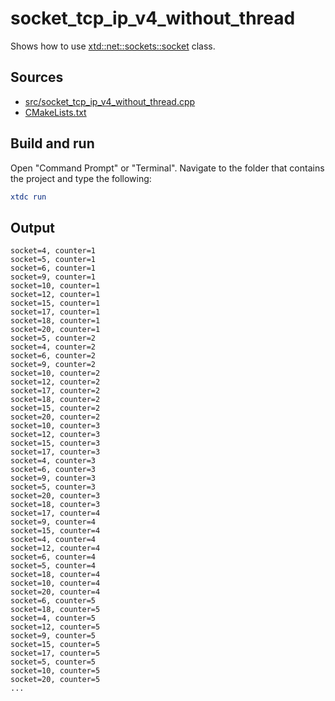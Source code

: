 # socket_tcp_ip_v4_without_thread

Shows how to use [xtd::net::sockets::socket](https://gammasoft71.github.io/xtd/reference_guides/latest/classxtd_1_1net_1_1sockets_1_1socket.html) class.

## Sources

* [src/socket_tcp_ip_v4_without_thread.cpp](src/socket_tcp_ip_v4_without_thread.cpp)
* [CMakeLists.txt](CMakeLists.txt)

## Build and run

Open "Command Prompt" or "Terminal". Navigate to the folder that contains the project and type the following:

```cmake
xtdc run
```

## Output

```
socket=4, counter=1
socket=5, counter=1
socket=6, counter=1
socket=9, counter=1
socket=10, counter=1
socket=12, counter=1
socket=15, counter=1
socket=17, counter=1
socket=18, counter=1
socket=20, counter=1
socket=5, counter=2
socket=4, counter=2
socket=6, counter=2
socket=9, counter=2
socket=10, counter=2
socket=12, counter=2
socket=17, counter=2
socket=18, counter=2
socket=15, counter=2
socket=20, counter=2
socket=10, counter=3
socket=12, counter=3
socket=15, counter=3
socket=17, counter=3
socket=4, counter=3
socket=6, counter=3
socket=9, counter=3
socket=5, counter=3
socket=20, counter=3
socket=18, counter=3
socket=17, counter=4
socket=9, counter=4
socket=15, counter=4
socket=4, counter=4
socket=12, counter=4
socket=6, counter=4
socket=5, counter=4
socket=18, counter=4
socket=10, counter=4
socket=20, counter=4
socket=6, counter=5
socket=18, counter=5
socket=4, counter=5
socket=12, counter=5
socket=9, counter=5
socket=15, counter=5
socket=17, counter=5
socket=5, counter=5
socket=10, counter=5
socket=20, counter=5
...
```
